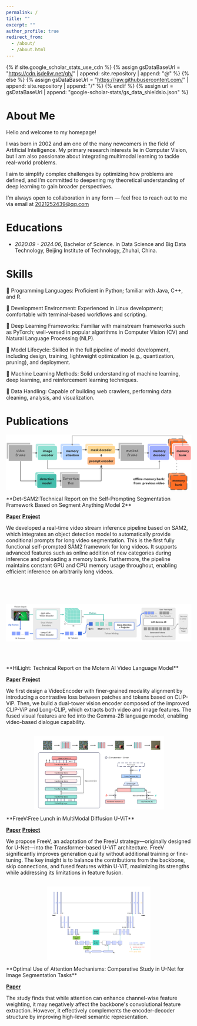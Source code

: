 ```yaml
---
permalink: /
title: ""
excerpt: ""
author_profile: true
redirect_from: 
  - /about/
  - /about.html
---
```


{% if site.google_scholar_stats_use_cdn %}
{% assign gsDataBaseUrl = "https://cdn.jsdelivr.net/gh/" | append: site.repository | append: "@" %}
{% else %}
{% assign gsDataBaseUrl = "https://raw.githubusercontent.com/" | append: site.repository | append: "/" %}
{% endif %}
{% assign url = gsDataBaseUrl | append: "google-scholar-stats/gs_data_shieldsio.json" %}

<span class='anchor' id='about-me'></span>

# About Me
Hello and welcome to my homepage!

I was born in 2002 and am one of the many newcomers in the field of Artificial Intelligence.
My primary research interests lie in Computer Vision, but I am also passionate about integrating multimodal learning to tackle real-world problems.

I aim to simplify complex challenges by optimizing how problems are defined, and I’m committed to deepening my theoretical understanding of deep learning to gain broader perspectives.

I’m always open to collaboration in any form — feel free to reach out to me via email at 2021252439@qq.com

# Educations
- *2020.09 - 2024.06*, Bachelor of Science. in Data Science and Big Data Technology, Beijing Institute of Technology, Zhuhai, China.

# Skills
🔹 Programming Languages:
Proficient in Python; familiar with Java, C++, and R.

🔹 Development Environment:
Experienced in Linux development; comfortable with terminal-based workflows and scripting.

🔹 Deep Learning Frameworks:
Familiar with mainstream frameworks such as PyTorch; well-versed in popular algorithms in Computer Vision (CV) and Natural Language Processing (NLP).

🔹 Model Lifecycle:
Skilled in the full pipeline of model development, including design, training, lightweight optimization (e.g., quantization, pruning), and deployment.

🔹 Machine Learning Methods:
Solid understanding of machine learning, deep learning, and reinforcement learning techniques.

🔹 Data Handling:
Capable of building web crawlers, performing data cleaning, analysis, and visualization.

# Publications 

<div class='paper-box' style="width: 100%; margin-bottom: 30px;">
  <div class='paper-box-image' style="width: 100%; display: flex; margin-bottom: 15px;">
    <img src='images/Det-SAM2.jpg' alt="Det-SAM2" style="width: 100%; max-height: 200px; object-fit: contain;">
  </div>

  <div class='paper-box-text' markdown="1" style="width: 100%;">
  **Det-SAM2:Technical Report on the Self-Prompting Segmentation Framework Based on Segment Anything Model 2**
  
  [**Paper**](https://arxiv.org/abs/2411.18977)  [**Project**](https://github.com/motern88/Det-SAM2) <strong><span class='show_paper_citations' data='AunSnE4AAAAJ:9yKSN-GCB0IC'></span></strong>
  
  We developed a real-time video stream inference pipeline based on SAM2, which integrates an object detection model to automatically provide conditional prompts for long video segmentation.
  This is the first fully functional self-prompted SAM2 framework for long videos. It supports advanced features such as online addition of new categories during inference and preloading a memory bank.
  Furthermore, the pipeline maintains constant GPU and CPU memory usage throughout, enabling efficient inference on arbitrarily long videos.
  </div>
</div>


<div class='paper-box' style="width: 100%; margin-bottom: 30px;">
  <div class='paper-box-image' style="width: 100%; display: flex; justify-content: flex-start; margin-bottom: 15px; overflow-x: auto;">
    <img src='images/HiLight.jpg' alt="HiLight" style="max-height: 200px; object-fit: scale-down; margin-right: 10px;">
    <img src='images/CLIP-ViP-PLUS.jpg' alt="CLIP-ViP-PLUS" style="max-height: 200px; object-fit: scale-down; margin-right: 10px;">
  </div>

  <div class='paper-box-text' markdown="1" style="width: 100%;">
  **HiLight: Technical Report on the Motern AI Video Language Model**
  
  [**Paper**](https://arxiv.org/abs/2407.07325)  [**Project**](https://github.com/motern88/HiLight) <strong><span class='show_paper_citations' data='AunSnE4AAAAJ:d1gkVwhDpl0C'></span></strong>
  
  We first design a VideoEncoder with finer-grained modality alignment by introducing a contrastive loss between patches and tokens based on CLIP-ViP.
  Then, we build a dual-tower vision encoder composed of the improved CLIP-ViP and Long-CLIP, which extracts both video and image features.
  The fused visual features are fed into the Gemma-2B language model, enabling video-based dialogue capability.
  </div>
</div>


<div class='paper-box' style="width: 100%; margin-bottom: 30px;">
  <div class='paper-box-image' style="width: 100%; display: flex; margin-bottom: 15px;">
    <img src='images/FreeV.jpg' alt="FreeV" style="width: 100%; max-height: 200px; object-fit: contain;">
  </div>

  <div class='paper-box-text' markdown="1" style="width: 100%;">
  **FreeV:Free Lunch in MultiModal Diffusion U-ViT**

  [**Paper**](https://www.authorea.com/doi/full/10.36227/techrxiv.24633840.v1)  [**Project**](https://github.com/GoldenFishes/FreeV) <strong><span class='show_paper_citations' data='AunSnE4AAAAJ:u-x6o8ySG0sC'></span></strong>
  
  We propose FreeV, an adaptation of the FreeU strategy—originally designed for U-Net—into the Transformer-based U-ViT architecture.
  FreeV significantly improves generation quality without additional training or fine-tuning.
  The key insight is to balance the contributions from the backbone, skip connections, and fused features within U-ViT, maximizing its strengths while addressing its limitations in feature fusion.
  </div>
</div>


<div class='paper-box' style="width: 100%; margin-bottom: 30px;">
  <div class='paper-box-image' style="width: 100%; display: flex; margin-bottom: 15px;">
    <img src='images/Optimal_Use_of_Attention_Mechanisms.jpg' alt="Optimal_Use_of_Attention_Mechanisms" style="width: 100%; max-height: 200px; object-fit: contain;">
  </div>
  <div class='paper-box-text' markdown="1" style="width: 100%;">
  **Optimal Use of Attention Mechanisms: Comparative Study in U-Net for Image Segmentation Tasks**

  [**Paper**](https://www.spiedigitallibrary.org/conference-proceedings-of-spie/13063/130630L/Optimal-use-of-attention-mechanisms--comparative-study-in-U/10.1117/12.3021498.short) <strong><span class='show_paper_citations' data='AunSnE4AAAAJ:u5HHmVD_uO8C'></span></strong>
  
  The study finds that while attention can enhance channel-wise feature weighting, it may negatively affect the backbone's convolutional feature extraction.
  However, it effectively complements the encoder-decoder structure by improving high-level semantic representation.
  </div>
</div>
